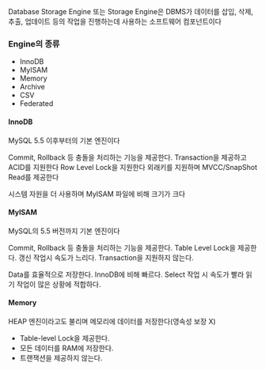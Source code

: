 Database Storage Engine 또는 Storage Engine은 DBMS가 데이터를 삽입, 삭제, 추출, 업데이트 등의 작업을 진행하는데 사용하는 소프트웨어 컴포넌트이다 

### Engine의 종류
- InnoDB
- MyISAM
- Memory
- Archive
- CSV
- Federated

#### InnoDB
MySQL 5.5 이후부터의 기본 엔진이다

Commit, Rollback 등 충돌을 처리하는 기능을 제공한다.
Transaction을 제공하고 ACID를 지원한다
Row Level Lock을 지원한다
외래키를 지원하며
MVCC/SnapShot Read를 제공한다

시스템 자원을 더 사용하며
MyISAM 파일에 비해 크기가 크다

#### MyISAM
MySQL의 5.5 버전까지 기본 엔진이다

Commit, Rollback 등 충돌을 처리하는 기능을 제공한다.
Table Level Lock을 제공한다.
	갱신 작업시 속도가 느리다.
Transaction을 지원하지 않는다.

Data를 효율적으로 저장한다.
InnoDB에 비해 빠르다.
Select 작업 시 속도가 빨라 읽기 작업이 많은 상황에 적합하다.

#### Memory
HEAP 엔진이라고도 불리며 메모리에 데이터를 저장한다(영속성 보장 X)

- Table-level Lock을 제공한다.
- 모든 데이터를 RAM에 저장한다.
- 트랜잭션을 제공하지 않는다.